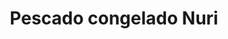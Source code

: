 ---
title: "Pescado congelado Nuri"
url: /lhospitalet-de-llobregat/pescado-congelado-nuri/
shop: marisco
---